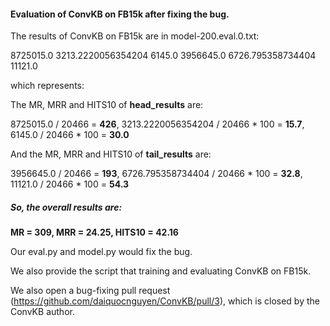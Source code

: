 #### Evaluation of ConvKB on FB15k after fixing the bug.

The results of ConvKB on FB15k are in model-200.eval.0.txt:

8725015.0 3213.2220056354204 6145.0
3956645.0 6726.795358734404 11121.0

which represents:

The MR, MRR and HITS10 of **head_results** are:

8725015.0 / 20466 = **426**, 3213.2220056354204 / 20466 * 100 = **15.7**, 6145.0 / 20466 * 100 = **30.0**

And the MR, MRR and HITS10 of **tail_results** are:

3956645.0 / 20466 = **193**, 6726.795358734404 / 20466 * 100 = **32.8**, 11121.0 / 20466 * 100 = **54.3**

##### So, the overall results are:

**MR = 309, MRR = 24.25, HITS10 = 42.16**



Our eval.py and model.py would fix the bug.

We also provide the script that training and evaluating ConvKB on FB15k.

We also open a bug-fixing pull request (https://github.com/daiquocnguyen/ConvKB/pull/3), which is closed by the ConvKB author.
